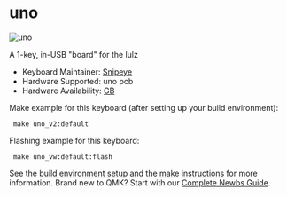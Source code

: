 # uno

 ![uno](https://i.imgur.com/OqPyWbbl.jpg)

A 1-key, in-USB "board" for the lulz

 * Keyboard Maintainer: [Snipeye](https://github.com/Snipeye)
 * Hardware Supported: uno pcb
 * Hardware Availability: [GB](https://www.reddit.com/r/mechmarket/comments/gyijm7/gb_uno/)

 Make example for this keyboard (after setting up your build environment):

     make uno_v2:default

 Flashing example for this keyboard:

     make uno_vw:default:flash

 See the [build environment setup](https://docs.qmk.fm/#/getting_started_build_tools) and the [make instructions](https://docs.qmk.fm/#/getting_started_make_guide) for more information. Brand new to QMK? Start with our [Complete Newbs Guide](https://docs.qmk.fm/#/newbs).
